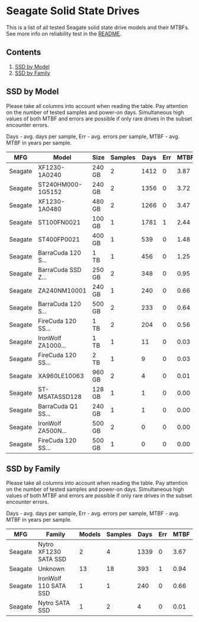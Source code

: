 Seagate Solid State Drives
==========================

This is a list of all tested Seagate solid state drive models and their MTBFs. See
more info on reliability test in the [README](https://github.com/bsdhw/SMART).

Contents
--------

1. [ SSD by Model  ](#ssd-by-model)
2. [ SSD by Family ](#ssd-by-family)

SSD by Model
------------

Please take all columns into account when reading the table. Pay attention on the
number of tested samples and power-on days. Simultaneous high values of both MTBF
and errors are possible if only rare drives in the subset encounter errors.

Days - avg. days per sample,
Err  - avg. errors per sample,
MTBF - avg. MTBF in years per sample.

| MFG       | Model              | Size   | Samples | Days  | Err   | MTBF |
|-----------|--------------------|--------|---------|-------|-------|------|
| Seagate   | XF1230-1A0240      | 240 GB | 2       | 1412  | 0     | 3.87   |
| Seagate   | ST240HM000-1G5152  | 240 GB | 2       | 1356  | 0     | 3.72   |
| Seagate   | XF1230-1A0480      | 480 GB | 2       | 1266  | 0     | 3.47   |
| Seagate   | ST100FN0021        | 100 GB | 1       | 1781  | 1     | 2.44   |
| Seagate   | ST400FP0021        | 400 GB | 1       | 539   | 0     | 1.48   |
| Seagate   | BarraCuda 120 S... | 1 TB   | 1       | 456   | 0     | 1.25   |
| Seagate   | BarraCuda SSD Z... | 250 GB | 2       | 348   | 0     | 0.95   |
| Seagate   | ZA240NM10001       | 240 GB | 1       | 240   | 0     | 0.66   |
| Seagate   | BarraCuda 120 S... | 500 GB | 2       | 233   | 0     | 0.64   |
| Seagate   | FireCuda 120 SS... | 1 TB   | 2       | 204   | 0     | 0.56   |
| Seagate   | IronWolf ZA1000... | 1 TB   | 1       | 11    | 0     | 0.03   |
| Seagate   | FireCuda 120 SS... | 2 TB   | 1       | 9     | 0     | 0.03   |
| Seagate   | XA960LE10063       | 960 GB | 2       | 4     | 0     | 0.01   |
| Seagate   | ST-MSATASSD128     | 128 GB | 1       | 1     | 0     | 0.00   |
| Seagate   | BarraCuda Q1 SS... | 240 GB | 1       | 1     | 0     | 0.00   |
| Seagate   | IronWolf ZA500N... | 500 GB | 2       | 0     | 0     | 0.00   |
| Seagate   | FireCuda 120 SS... | 500 GB | 1       | 0     | 0     | 0.00   |

SSD by Family
-------------

Please take all columns into account when reading the table. Pay attention on the
number of tested samples and power-on days. Simultaneous high values of both MTBF
and errors are possible if only rare drives in the subset encounter errors.

Days - avg. days per sample,
Err  - avg. errors per sample,
MTBF - avg. MTBF in years per sample.

| MFG       | Family                 | Models | Samples | Days  | Err   | MTBF |
|-----------|------------------------|--------|---------|-------|-------|------|
| Seagate   | Nytro XF1230 SATA SSD  | 2      | 4       | 1339  | 0     | 3.67   |
| Seagate   | Unknown                | 13     | 18      | 393   | 1     | 0.94   |
| Seagate   | IronWolf 110 SATA SSD  | 1      | 1       | 240   | 0     | 0.66   |
| Seagate   | Nytro SATA SSD         | 1      | 2       | 4     | 0     | 0.01   |
